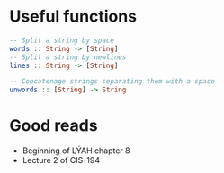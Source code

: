 # Useful functions

```haskell
-- Split a string by space
words :: String -> [String]
-- Split a string by newlines
lines :: String -> [String]

-- Concatenage strings separating them with a space
unwords :: [String] -> String
```

# Good reads

- Beginning of LÝAH chapter 8
- Lecture 2 of CIS-194
